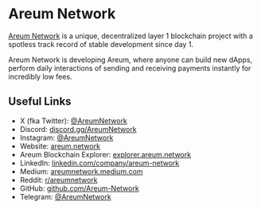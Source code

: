 # Areum Network

[Areum Network](https://areum.network) is a unique, decentralized layer 1 blockchain project with a spotless track record of stable development since day 1.

Areum Network is developing Areum, where anyone can build new dApps, perform daily interactions of sending and receiving payments instantly for incredibly low fees.

## Useful Links

- X (fka Twitter): [@AreumNetwork](https://x.com/AreumNetwork)
- Discord: [discord.gg/AreumNetwork](https://discord.gg/AreumNetwork)
- Instagram: [@AreumNetwork](https://instagram.com/AreumNetwork)
- Website: [areum.network](https://areum.network)
- Areum Blockchain Explorer: [explorer.areum.network](https://explorer.areum.network)
- LinkedIn: [linkedin.com/company/areum-network](https://www.linkedin.com/company/areum-network)
- Medium: [areumnetwork.medium.com](https://areumnetwork.medium.com)
- Reddit: [r/areumnetwork](https://www.reddit.com/r/areumnetwork/)
- GitHub: [github.com/Areum-Network](https://github.com/Areum-Network)
- Telegram: [@AreumNetwork](https://t.me/AreumNetwork)
